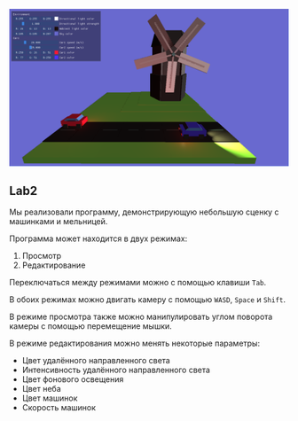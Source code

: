 ![Скришот приложения](road.png)

## Lab2

Мы реализовали программу, демонстрирующую небольшую сценку с машинками и мельницей.

Программа может находится в двух режимах:

1. Просмотр
2. Редактирование

Переключаться между режимами можно с помощью клавиши `Tab`.

В обоих режимах можно двигать камеру с помощью `WASD`, `Space` и `Shift`.

В режиме просмотра также можно манипулировать углом поворота камеры с помощью перемещение мышки.

В режиме редактирования можно менять некоторые параметры:

- Цвет удалённого направленного света
- Интенсивность удалённого направленного света
- Цвет фонового освещения
- Цвет неба
- Цвет машинок
- Скорость машинок